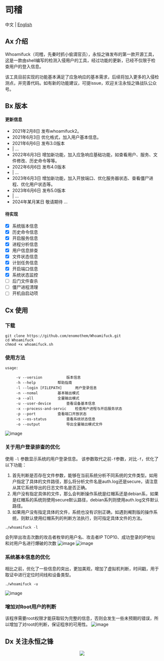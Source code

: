 # 司稽

中文 | [English](https://github.com/enomothem/Whoamifuck/blob/main/README-EN.md) 

## Ax 介绍
<p>Whoamifuck（司稽，先秦时抓小偷滴官员），永恒之锋发布的第一款开源工具，这是一款由shell编写的检测入侵用户的工具，经过功能的更新，已经不仅限于检查用户的登入信息。</p>
<p>该工具目前实现的功能基本满足了应急响应的基本需求，后续将加入更多的入侵检测点，并完善代码。如有新的功能建议，可提issue，欢迎关注永恒之锋战队公众号。</p>


## Bx 版本
#### 更新信息

 * 2021年2月8日 发布whoamifuck2。
 * 2021年6月3日 优化格式，加入用户基本信息。
 * 2021年6月6日 发布3.0版本
 * | ...
 * 2022年6月3日 增加新功能，加入应急响应基础功能，如查看用户、服务、文件修改、历史命令等等。
 * 2022年6月6日 发布4.0版本
 * | ... 
 * 2023年6月3日 增加新功能，加入开放端口、优化服务器状态、查看僵尸进程、优化用户状态等。
 * 2023年6月6日 发布5.0版本
 * | ...
 * 2024年某月某日 敬请期待 ...

#### 待实现

- [x] 系统版本信息
- [x] 历史命令信息
- [x] 开启服务信息
- [x] 进程分析信息
- [x] 用户信息排查
- [x] 文件状态信息
- [x] 计划任务信息
- [x] 开启端口信息
- [x] 系统状态监控
- [ ] 后门文件查杀
- [ ] 僵尸进程清理
- [ ] 开机自启动项

## Cx 使用
### 下载
```
git clone https://github.com/enomothem/Whoamifuck.git
cd Whoamifuck
chmod +x whoamifuck.sh
```
### 使用方法
```
usage:  

	 -v --version			版本信息
 	 -h --help			帮助指南
	 -l --login [FILEPATH]		用户登录信息
	 -n --nomal			基本输出模式
	 -a --all			全量输出模式
	 -u --user-device		查看设备基本信息
	 -x --process-and-servic	检查用户进程与开启服务状态
	 -p --port			查看端口开放状态
	 -s --os-status			查看系统状态信息
	 -o --output			导出全量输出模式文件
```
![image](https://github.com/enomothem/Whoamifuck/assets/45089051/e52200c2-21ed-461a-b329-490e01aa8def)
### 关于用户登录排查的优化
使用 `-l` 参数显示系统的用户登录信息。
该参数取代之前`-f`参数，对比`-f`，优化了以下功能：
1. 首先判断是否存在文件参数，能够在当前系统分析不同系统的文件类型。如用户指定了具体的文件路径，那么将分析文件名是auth.log还是secure，请注意从其它系统导出的日志文件名是否正确。
2. 用户没有指定具体的文件，那么会判断操作系统是红帽系还是debian系，如果是红帽系的系统则使用secure默认路径，debian系列则使用auth.log文件默认路径。
3. 如果用户没有指定具体的文件，系统也没有识别正确，如遇到阉割版的操作系统，则默认使用红帽系列的判断方法执行，则可指定具体文件的方法。
```
./whoamifuck -l
```
会列举出攻击次数的攻击者枚举的用户名、攻击者IP TOP10、成功登录的IP地址和对用户名进行爆破的次数
![image](https://github.com/enomothem/Whoamifuck/assets/45089051/7b13f4d2-d063-4b4d-9399-5b06408e99ff)
![image](https://github.com/enomothem/Whoamifuck/assets/45089051/ae0d0d63-d300-4eb5-9e88-6395de5542a2)
### 系统基本信息的优化
相比之前，优化了一些信息的突出，更加美观，增加了虚拟机判断，时间戳，用于取证中进行定位时间线和设备类型。
```
./whoamifuck -u
```
![image](https://github.com/enomothem/Whoamifuck/assets/45089051/6917bb8d-ccf0-4c6a-a7a3-bb84e9e745ee)
### 增加对Root用户的判断
该程序需要root权限才能获取较为完整的信息，否则会发生一些未预期的错误，所以增加了对root的判断，保证程序的可用性。
![image](https://github.com/enomothem/Whoamifuck/assets/45089051/dbbf9a7f-74b1-4df6-8aff-30810b0a6d5a)


## Dx 关注永恒之锋
<p align="center">
  <img src="https://lit.enomothem.com/zhixinghe/20220528141025.jfif">
</p>
